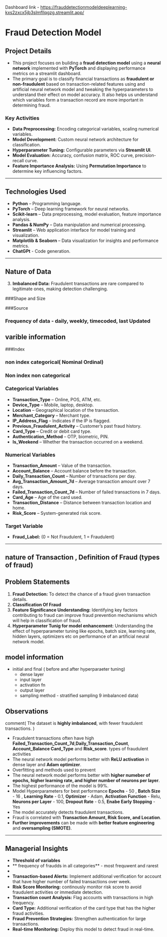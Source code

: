 Dashboard link - https://frauddetectionmodeldeeplearning-kxs2zxcx5jb3slmfllqgzg.streamlit.app/

# Fraud Detection Model  

## Project Details  
- This project focuses on building a **fraud detection model** using a **neural network** implemented with **PyTorch** and displaying performance metrics on a        streamlit dashboard. 
- The primary goal is to classify financial transactions as **fraudulent or non-fraudulent** based on transaction-related features using and artificial neural        network model and tweaking the hyperparameters to understand their effect on model accuracy.  It also helps us understand which variables form a transaction 
  record are more important in determining fraud.

### Key Activities  
- **Data Preprocessing:** Encoding categorical variables, scaling numerical variables.  
- **Model Development:** Custom neural network architecture for classification.  
- **Hyperparameter Tuning:** Configurable parameters via **Streamlit UI**.  
- **Model Evaluation:** Accuracy, confusion matrix, ROC curve, precision-recall curve.  
- **Feature Importance Analysis:** Using **Permutation Importance** to determine key influencing factors.  

---

## Technologies Used  
- **Python** – Programming language.  
- **PyTorch** – Deep learning framework for neural networks.  
- **Scikit-learn** – Data preprocessing, model evaluation, feature importance analysis.  
- **Pandas & NumPy** – Data manipulation and numerical processing.  
- **Streamlit** – Web application interface for model training and visualization.  
- **Matplotlib & Seaborn** – Data visualization for insights and performance metrics.
- **ChatGPt** - Code generation. 

---




## Nature of Data
3. **Imbalanced Data:** Fraudulent transactions are rare compared to legitimate ones, making detection challenging.

###Shape and Size

###Source

### Frequency of data - daily, weekly, timecoded, last Updated

## varible information
###Index 
### non index categorical( Nominal Ordinal)
### Non index non categorical

### Categorical Variables 
- **Transaction_Type** – Online, POS, ATM, etc.  
- **Device_Type** – Mobile, laptop, desktop.  
- **Location** – Geographical location of the transaction.  
- **Merchant_Category** – Merchant type.  
- **IP_Address_Flag** – Indicates if the IP is flagged.  
- **Previous_Fraudulent_Activity** – Customer’s past fraud history.  
- **Card_Type** – Credit or debit card type.  
- **Authentication_Method** – OTP, biometric, PIN.  
- **Is_Weekend** – Whether the transaction occurred on a weekend.  

### Numerical Variables 
- **Transaction_Amount** – Value of the transaction.  
- **Account_Balance** – Account balance before the transaction.  
- **Daily_Transaction_Count** – Number of transactions per day.  
- **Avg_Transaction_Amount_7d** – Average transaction amount over 7 days.  
- **Failed_Transaction_Count_7d** – Number of failed transactions in 7 days.  
- **Card_Age** – Age of the card used.  
- **Transaction_Distance** – Distance between transaction location and home.  
- **Risk_Score** – System-generated risk score.  

### Target Variable  
- **Fraud_Label:** (0 = Not Fraudulent, 1 = Fraudulent)  

---

## nature of Transaction , Definition of Fraud (types of fraud)

## Problem Statements  
1. **Fraud Detection:** To detect the chance of a fraud given transaction details.
2. **Classification Of Fraud**  
5. **Feature Significance Understanding:** Identifying key factors contributing to fraud can improve fraud prevention mechanisms which will help in classification of fraud.  
6. **Hyperparameter Tunig for model enhancement:** Understanding the effect of hyperparameter tuning like epochs, batch size, learning rate, hidden layers, optimizers etc on performance 
   of an artificial neural network model.  

## model information
- initial and final ( before and after hyperparaeter tuning)
  - dense layer
  - input layer
  - activation fn 
  - output layer
  - sampling method - stratified sampling 9 imbalanced data)

## Observations 
comment( The dataset is **highly imbalanced**, with fewer fraudulent transactions. )
- Fraudulent transactions often have high **Failed_Transaction_Count_7d**,**Daily_Transaction_Count**, **Account_Balance Card_Type** and  **Risk_score**.  types of fraudulent activities 
- The neural network model performs better with **ReLU activation** in dense layer and **Adam optimizer**.
- Overfitting and methods used to prevent
- The neural network model performs better with **higher numeber of epochs, higher learning rate, and higher number of neurons per layer**. 
- The highest performance of the model is 99%.
- Model Hyperparameters for best performance     **Epochs** - 50 , **Batch Size** - 16 , **Learning Rate** - 0.1, **Optimizer** - Adam, **Activation Function** -     Relu, **Neurons per Layer** - 100, **Dropout Rate** - 0.5, **Enabe Early Stopping** - Yes
- The model accurately detects fraudulent transactions.  
- Fraud is correlated with **Transaction Amount, Risk Score, and Location**.  
- **Further improvements** can be made with **better feature engineering** and **oversampling (SMOTE)**.  

---

## Managerial Insights  
- **Threshold of variables**
- ** frequency of fraudds in all categories** - most frequwent and rarest
- 
- **Transaction-based Alerts:** Implement additional verification for account that have higher number of failed transactions over  week.
- **Risk Score Monitoring:** continously monitor risk score to avoid fraudulent activities or immediate detection.
- **Transaction count Analysis:** Flag accounts with transactions in high frequency.
- **Card Type:** Additional verification of the card type that has the higher fraud activities.
- **Fraud Prevention Strategies:** Strengthen authentication for large transactions.  
- **Real-time Monitoring:** Deploy this model to detect fraud in real-time.  



